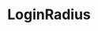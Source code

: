 ---
codehost: https://github.com/https://github.com/LoginRadius
facebook: https://facebook.com/loginradius
linkedin: https://linkedin.com/company/loginradius
logohandle: loginradius
sort: loginradius
title: LoginRadius
twitter: https://x.com/LoginRadius
website: https://www.loginradius.com/
youtube: https://youtube.com/user/LoginRadius
---